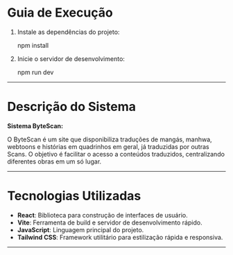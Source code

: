 # Guia de Execução

1. Instale as dependências do projeto:
   
   npm install

2. Inicie o servidor de desenvolvimento:
   
   npm run dev

---

# Descrição do Sistema

**Sistema ByteScan:**

O ByteScan é um site que disponibiliza traduções de mangás, manhwa, webtoons e histórias em quadrinhos em geral, já traduzidas por outras Scans. O objetivo é facilitar o acesso a conteúdos traduzidos, centralizando diferentes obras em um só lugar.

---

# Tecnologias Utilizadas

- **React**: Biblioteca para construção de interfaces de usuário.
- **Vite**: Ferramenta de build e servidor de desenvolvimento rápido.
- **JavaScript**: Linguagem principal do projeto.
- **Tailwind CSS**: Framework utilitário para estilização rápida e responsiva.

---

